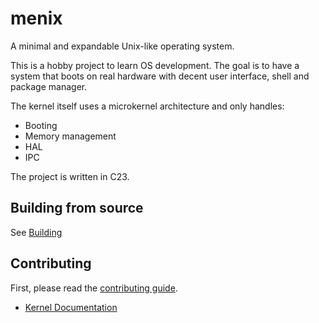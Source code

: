 # menix

A minimal and expandable Unix-like operating system.

This is a hobby project to learn OS development.
The goal is to have a system that boots on real hardware with decent user
interface, shell and package manager.

The kernel itself uses a microkernel architecture and only handles:
- Booting
- Memory management
- HAL
- IPC

The project is written in C23.

## Building from source
See [Building](doc/building.md)

## Contributing
First, please read the [contributing guide](doc/contributing.md).

- [Kernel Documentation](doc/kernel/readme.md)
